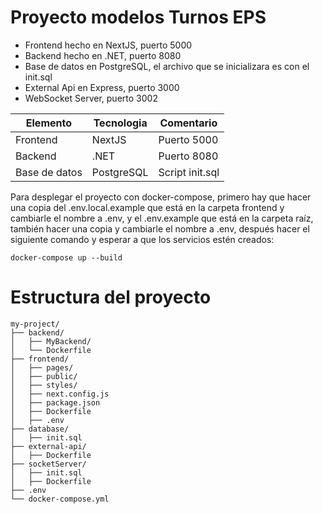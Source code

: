 # Proyecto modelos Turnos EPS

- Frontend hecho en NextJS, puerto 5000
- Backend hecho en .NET, puerto 8080
- Base de datos en PostgreSQL, el archivo que se inicializara es con el init.sql
- External Api en Express, puerto 3000
- WebSocket Server, puerto 3002

| Elemento | Tecnologia | Comentario |
| ---         |     ---      |          --- |
| Frontend   | NextJS     | Puerto 5000    |
| Backend     | .NET       | Puerto 8080      |
| Base de datos     | PostgreSQL       | Script init.sql      |

Para desplegar el proyecto con docker-compose, primero hay que hacer una copia del .env.local.example que está en la carpeta frontend y cambiarle el nombre a .env, y el .env.example que está en la carpeta raíz, también hacer una copia y cambiarle el nombre a .env, después hacer el siguiente comando y esperar a que los servicios estén creados:
```
docker-compose up --build
```


# Estructura del proyecto

```
my-project/ 
├── backend/ 
│   ├── MyBackend/
│   └── Dockerfile
├── frontend/
│   ├── pages/
│   ├── public/
│   ├── styles/
│   ├── next.config.js
│   ├── package.json
│   ├── Dockerfile
│   ├── .env
├── database/
│   ├── init.sql
├── external-api/
│   ├── Dockerfile
├── socketServer/
│   ├── init.sql
│   ├── Dockerfile
├── .env
└── docker-compose.yml
```
